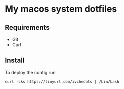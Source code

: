 # My macos system dotfiles

## Requirements

- Git
- Curl

## Install

To deploy the config run

  `curl -Lks https://tinyurl.com/ivchedots | /bin/bash`
